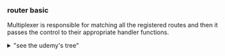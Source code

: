 ### router basic
Multiplexer is responsible for matching all the registered routes and then it passes the control to their appropriate handler functions.

<details>
<summary>"see the udemy's tree"</summary>

</details>